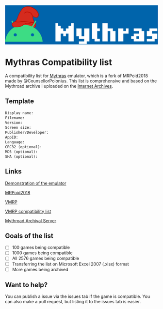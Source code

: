 ![Mythras logo](https://github.com/Lucas-mother3/mythras-compatibility/blob/main/Untitled2_20210511201050.png)
# Mythras Compatibility list
A compatibility list for [Mythras](https://github.com/CounsellorPolonius/mythras) emulator, which is a fork of 
MRPoid2018 made by @CounsellorPolonius. 
This list is comprehensive and based on the Mythroad archive
I uploaded on the [Internet Archives](https://archive.org/details/mrp-games).
## Template
```
Display name: 
Filename:
Version:
Screen size:
Publisher/Developer:
AppID:
Language:
CRC32 (optional):
MD5 (optional):
SHA (optional):
```
## Links
[Demonstration of the emulator](https://youtu.be/Due0q0-bfew)

[MRPoid2018](https://github.com/Yichou/mrpoid2018) 

[VMRP](https://github.com/zengming00/vmrp/) 

[VMRP compatibility list](https://zengming00.github.io/) 

[Mythroad Archival Server](https://discord.gg/R8xrugecV7) 
## Goals of the list
- [ ] 100 games being compatible 
- [ ] 1000 games being compatible 
- [ ] All 2576 games being compatible
- [ ] Transferring the list on Microsoft Excel 2007 (.xlsx) format
- [ ] More games being archived
## Want to help? 
You can publish a issue via the issues tab if the game is compatible. 
You can also make a pull request, but listing it to the issues tab is easier. 
